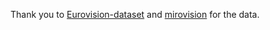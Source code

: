 Thank you to [Eurovision-dataset](https://github.com/Spijkervet/eurovision-dataset) and [mirovision](https://github.com/Amsterdam-Music-Lab/mirovision/tree/main) for the data.
